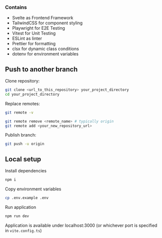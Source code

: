 ### Contains

- Svelte as Frontend Framework
- TailwindCSS for component styling
- Playwright for E2E Testing
- Vitest for Unit Testing
- ESLint as linter
- Prettier for formatting
- clsx for dynamic class conditions
- dotenv for environment variables

## Push to another branch

Clone repository:

```bash
git clone <url_to_this_repository> your_project_directory
cd your_project_directory
```

Replace remotes:

```bash
git remote -v

git remote remove <remote_name> # typically origin
git remote add <your_new_repository_url> 
```

Publish branch:

```bash
git push -u origin
```

## Local setup

Install dependencies

```bash
npm i
```

Copy environment variables

```bash
cp .env.example .env
```

Run application 

```bash
npm run dev
```

Application is available under localhost:3000 (or whichever port is specified in `vite.config.ts`)

